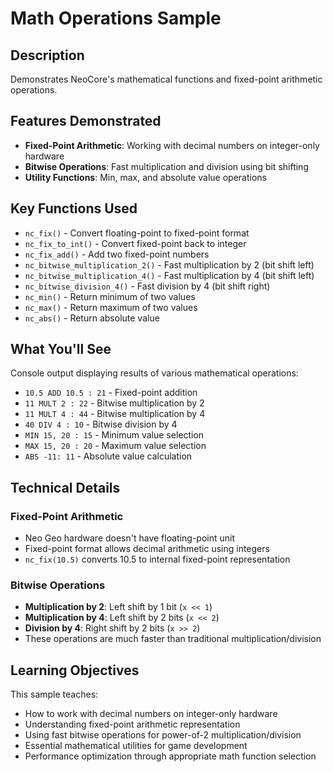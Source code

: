 # Math Operations Sample

## Description

Demonstrates NeoCore's mathematical functions and fixed-point arithmetic operations.

## Features Demonstrated

- **Fixed-Point Arithmetic**: Working with decimal numbers on integer-only hardware
- **Bitwise Operations**: Fast multiplication and division using bit shifting
- **Utility Functions**: Min, max, and absolute value operations

## Key Functions Used

- `nc_fix()` - Convert floating-point to fixed-point format
- `nc_fix_to_int()` - Convert fixed-point back to integer
- `nc_fix_add()` - Add two fixed-point numbers
- `nc_bitwise_multiplication_2()` - Fast multiplication by 2 (bit shift left)
- `nc_bitwise_multiplication_4()` - Fast multiplication by 4 (bit shift left)
- `nc_bitwise_division_4()` - Fast division by 4 (bit shift right)
- `nc_min()` - Return minimum of two values
- `nc_max()` - Return maximum of two values
- `nc_abs()` - Return absolute value

## What You'll See

Console output displaying results of various mathematical operations:
- `10.5 ADD 10.5 : 21` - Fixed-point addition
- `11 MULT 2 : 22` - Bitwise multiplication by 2
- `11 MULT 4 : 44` - Bitwise multiplication by 4
- `40 DIV 4 : 10` - Bitwise division by 4
- `MIN 15, 20 : 15` - Minimum value selection
- `MAX 15, 20 : 20` - Maximum value selection
- `ABS -11: 11` - Absolute value calculation

## Technical Details

### Fixed-Point Arithmetic
- Neo Geo hardware doesn't have floating-point unit
- Fixed-point format allows decimal arithmetic using integers
- `nc_fix(10.5)` converts 10.5 to internal fixed-point representation

### Bitwise Operations
- **Multiplication by 2**: Left shift by 1 bit (`x << 1`)
- **Multiplication by 4**: Left shift by 2 bits (`x << 2`)
- **Division by 4**: Right shift by 2 bits (`x >> 2`)
- These operations are much faster than traditional multiplication/division

## Learning Objectives

This sample teaches:
- How to work with decimal numbers on integer-only hardware
- Understanding fixed-point arithmetic representation
- Using fast bitwise operations for power-of-2 multiplication/division
- Essential mathematical utilities for game development
- Performance optimization through appropriate math function selection
